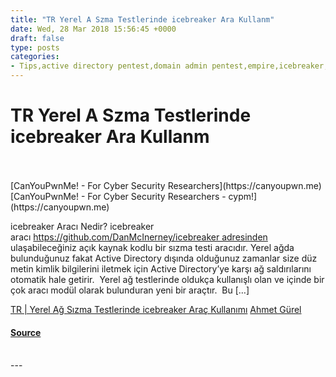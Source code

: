 ```yaml
---
title: "TR Yerel A Szma Testlerinde icebreaker Ara Kullanm"
date: Wed, 28 Mar 2018 15:56:45 +0000
draft: false
type: posts
categories: 
- Tips,active directory pentest,domain admin pentest,empire,icebreaker,mimikatz,responder,Yerel Ağ Sızma Testlerinde icebreaker Araç Kullanımı
---
```

# TR Yerel A Szma Testlerinde icebreaker Ara Kullanm

<br/>

<br/>
[CanYouPwnMe! - For Cyber Security Researchers](https://canyoupwn.me) [CanYouPwnMe! - For Cyber Security Researchers - cypm!](https://canyoupwn.me)

icebreaker Aracı Nedir? icebreaker aracı https://github.com/DanMcInerney/icebreaker adresinden ulaşabileceğiniz açık kaynak kodlu bir sızma testi aracıdır. Yerel ağda  bulunduğunuz fakat Active Directory dışında olduğunuz zamanlar size düz metin kimlik bilgilerini iletmek için Active Directory’ye karşı ağ saldırılarını otomatik hale getirir.  Yerel ağ testlerinde oldukça kullanışlı olan ve içinde bir çok aracı modül olarak bulunduran yeni bir araçtır.  Bu \[…\]

[TR | Yerel Ağ Sızma Testlerinde icebreaker Araç Kullanımı](https://canyoupwn.me/tr-yerel-ag-sizma-testlerinde-icebreaker-arac-kullanimi/) [Ahmet Gürel](https://canyoupwn.me/author/ahmetgurel/)

#### [Source](https://canyoupwn.me/tr-yerel-ag-sizma-testlerinde-icebreaker-arac-kullanimi/)

<br/>
---
